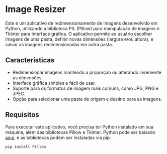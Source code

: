 # Image Resizer

Este é um aplicativo de redimensionamento de imagens desenvolvido em Python, utilizando a biblioteca PIL (Pillow) para manipulação de imagens e Tkinter para interface gráfica. O aplicativo permite ao usuário escolher imagens de uma pasta, definir novas dimensões (largura e/ou altura), e salvar as imagens redimensionadas em outra pasta.

## Características

- Redimensionar imagens mantendo a proporção ou alterando livremente as dimensões.
- Interface gráfica simples e fácil de usar.
- Suporte para os formatos de imagem mais comuns, como JPG, PNG e JPEG.
- Opção para selecionar uma pasta de origem e destino para as imagens.

## Requisitos

Para executar este aplicativo, você precisa ter Python instalado em sua máquina, além das bibliotecas Pillow e Tkinter. Python pode ser baixado [aqui](https://www.python.org/downloads/), e as bibliotecas podem ser instaladas via pip:

```bash
pip install Pillow
